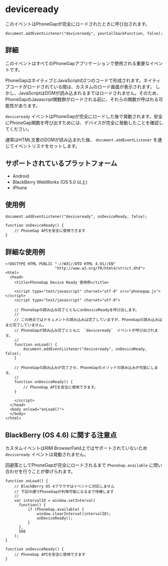 deviceready
===========

このイベントはPhoneGapが完全にロードされたときに呼び出されます。


    document.addEventListener("deviceready", yourCallbackFunction, false);

詳細
-------

このイベントはすべてのPhoneGapアプリケーションで使用される重要なイベントです。

PhoneGapはネイティブとJavaScriptの2つのコードで形成されます。ネイティブコードがロードされている間は、カスタムのロード画面が表示されます。
しかし、JavaScriptはDOMが読み込まれるまではロードされません。そのため、PhoneGapのJavascript関数群がロードされる前に、それらの関数が呼ばれる可能性があります。

`deviceready` イベントはPhoneGapが完全にロードした後で発動されます。安全にPhoneGap関数を呼び出すためには、デバイスが完全に発動したことを確認してください。

通常はHTML文書のDOMが読み込まれた後、 `document.addEventListener` を通じてイベントリスナをセットします。

サポートされているプラットフォーム
-------------------

- Android
- BlackBerry WebWorks (OS 5.0 以上)
- iPhone

使用例
-------------

    document.addEventListener("deviceready", onDeviceReady, false);

    function onDeviceReady() {
        // PhoneGap APIを安全に使用できます
    }

詳細な使用例
------------

    <!DOCTYPE HTML PUBLIC "-//W3C//DTD HTML 4.01//EN"
                          "http://www.w3.org/TR/html4/strict.dtd">
    <html>
      <head>
        <title>PhoneGap Device Ready 使用例</title>

        <script type="text/javascript" charset="utf-8" src="phonegap.js"></script>
        <script type="text/javascript" charset="utf-8">

        // PhoneGapの読み込み完了とともにonDeviceReadyを呼び出します。
        //
        // この時点ではドキュメントの読み込みは完了していますが、PhoneGapの読み込みはまだ完了していません。
        // PhoneGapが読み込み完了とともに　`deviceready`　イベントが呼び出されます。
        // 
        function onLoad() {
            document.addEventListener("deviceready", onDeviceReady, false);
        }

        // PhoneGapの読み込みが完了させ、PhoneGapのメソッドの読み込みが可能にします。
        //
        function onDeviceReady() {
            // PhoneGap APIを安全に使用できます。
        }

        </script>
      </head>
      <body onload="onLoad()">
      </body>
    </html>
    
BlackBerry (OS 4.6) に関する注意点
--------------------------

カスタムイベントはRIM BrowserField上ではサポートされていないため `deviceready` イベントは発動されません。

回避策としてPhoneGapが完全にロードされるまで `PhoneGap.available` に問い合わせを行うことが挙げられます。


    function onLoad() {
        // BlackBerry OS 4ブラウザはイベントに対応しません
        // 下記の通りPhoneGapが利用可能になるまで待機します
        //
        var intervalID = window.setInterval(
          function() {
              if (PhoneGap.available) {
                  window.clearInterval(intervalID);
                  onDeviceReady();
              }
          },
          500
        );
    }

    function onDeviceReady() {
        // PhoneGap APIを安全に使用できます
    }